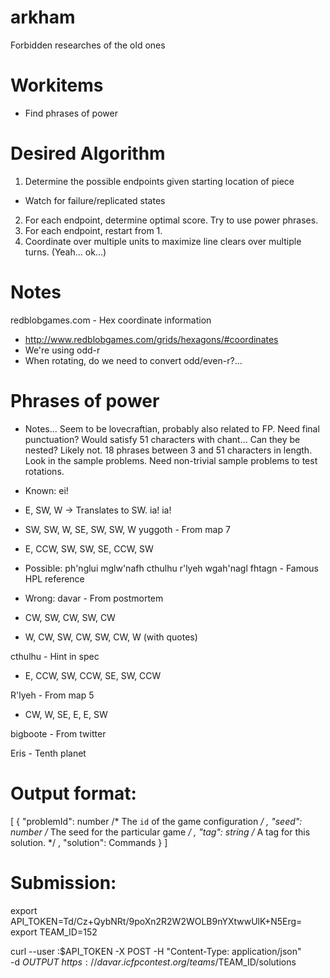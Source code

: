 # arkham
Forbidden researches of the old ones

# Workitems
- Find phrases of power

# Desired Algorithm
1. Determine the possible endpoints given starting location of piece
 - Watch for failure/replicated states
2. For each endpoint, determine optimal score. Try to use power phrases.
3. For each endpoint, restart from 1.
4. Coordinate over multiple units to maximize line clears over multiple turns.
   (Yeah... ok...)

# Notes
  redblobgames.com - Hex coordinate information
  - http://www.redblobgames.com/grids/hexagons/#coordinates
  - We're using odd-r
  - When rotating, do we need to convert odd/even-r?...

# Phrases of power
- Notes...
  Seem to be lovecraftian, probably also related to FP.
  Need final punctuation? Would satisfy 51 characters with chant...
  Can they be nested? Likely not.
  18 phrases between 3 and 51 characters in length.
  Look in the sample problems.
  Need non-trivial sample problems to test rotations.

- Known:
ei!
 - E, SW, W -> Translates to SW.
ia! ia!
 - SW, SW, W, SE, SW, SW, W
yuggoth - From map 7
 - E, CCW, SW, SW, SE, CCW, SW

- Possible:
ph'nglui mglw'nafh cthulhu r'lyeh wgah'nagl fhtagn - Famous HPL reference

- Wrong:
davar - From postmortem 
 - CW, SW, CW, SW, CW
 - W, CW, SW, CW, SW, CW, W (with quotes)

cthulhu - Hint in spec
 - E, CCW, SW, CCW, SE, SW, CCW

R'lyeh - From map 5
 - CW, W, SE, E, E, SW

bigboote - From twitter

Eris - Tenth planet

# Output format:
[ { "problemId": number   /* The `id` of the game configuration */
  , "seed":      number   /* The seed for the particular game */
  , "tag":       string   /* A tag for this solution. */
  , "solution":  Commands
  }
]

# Submission:
export API_TOKEN=Td/Cz+QybNRt/9poXn2R2W2WOLB9nYXtwwUlK+N5Erg=
export TEAM_ID=152

curl --user :$API_TOKEN -X POST -H "Content-Type: application/json" \
        -d $OUTPUT \
        https://davar.icfpcontest.org/teams/$TEAM_ID/solutions

